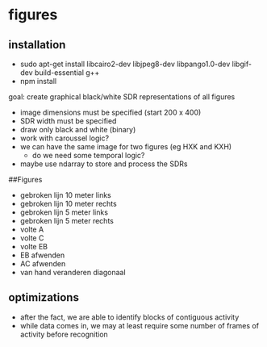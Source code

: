 # figures

## installation

- sudo apt-get install libcairo2-dev libjpeg8-dev libpango1.0-dev libgif-dev build-essential g++
- npm install

goal: create graphical black/white SDR representations of all figures

- image dimensions must be specified (start 200 x 400)
- SDR width must be specified
- draw only black and white (binary)
- work with caroussel logic?
- we can have the same image for two figures (eg HXK and KXH)
	- do we need some temporal logic?
- maybe use ndarray to store and process the SDRs

##Figures

- gebroken lijn 10 meter links
- gebroken lijn 10 meter rechts
- gebroken lijn 5 meter links
- gebroken lijn 5 meter rechts
- volte A
- volte C
- volte EB
- EB afwenden
- AC afwenden
- van hand veranderen diagonaal


## optimizations

- after the fact, we are able to identify blocks of contiguous activity
- while data comes in, we may at least require some number of frames of activity before recognition